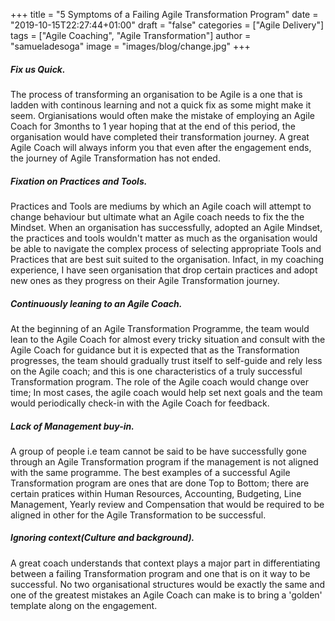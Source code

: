 +++
title = "5 Symptoms of a Failing Agile Transformation Program"
date = "2019-10-15T22:27:44+01:00"
draft = "false"
categories = ["Agile Delivery"]
tags = ["Agile Coaching", "Agile Transformation"]
author = "samueladesoga"
image = "images/blog/change.jpg"
+++

##### Fix us Quick.
The process of transforming an organisation to be Agile is a one that is ladden with continous learning and not a quick fix as some might make it seem. Orgianisations would often make the mistake of employing an Agile Coach for 3months to 1 year hoping that at the end of this period, the organisation would have completed their transformation journey. A great Agile Coach will always inform you that even after the engagement ends, the journey of Agile Transformation has not ended.

##### Fixation on Practices and Tools.
Practices and Tools are mediums by which an Agile coach will attempt to change behaviour but ultimate what an Agile coach needs to fix the the Mindset. When an organisation has successfully, adopted an Agile Mindset, the practices and tools wouldn't matter as much as the organisation would be able to navigate the complex process of selecting appropriate Tools and Practices that are best suit suited to the organisation. Infact, in my coaching experience, I have seen organisation that drop certain practices and adopt new ones as they progress on their Agile Transformation journey.

##### Continuously leaning to an Agile Coach.
At the beginning of an Agile Transformation Programme, the team would lean to the Agile Coach for almost every tricky situation and consult with the Agile Coach for guidance but it is expected that as the Transformation progresses, the team should gradually trust itself to self-guide and rely less on the Agile coach; and this is one characteristics of a truly successful Transformation program. The role of the Agile coach would change over time; In most cases, the agile coach would help set next goals and the team would periodically check-in with the Agile Coach for feedback. 

##### Lack of Management buy-in.
A group of people i.e team cannot be said to be have successfully gone through an Agile Transformation program if the management is not aligned with the same programme. The best examples of a successful Agile Transformation program are ones that are done Top to Bottom; there are certain pratices within Human Resources, Accounting, Budgeting, Line Management, Yearly review and Compensation that would be required to be aligned in other for the Agile Transformation to be successful. 

##### Ignoring context(Culture and background).
A great coach understands that context plays a major part in differentiating between a failing Transformation program and one that is on it way to be successful. No two organisational structures would be exactly the same and one of the greatest mistakes an Agile Coach can make is to bring a 'golden' template along on the engagement.

